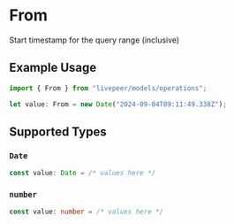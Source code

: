 # From

Start timestamp for the query range (inclusive)

## Example Usage

```typescript
import { From } from "livepeer/models/operations";

let value: From = new Date("2024-09-04T09:11:49.338Z");
```

## Supported Types

### `Date`

```typescript
const value: Date = /* values here */
```

### `number`

```typescript
const value: number = /* values here */
```

